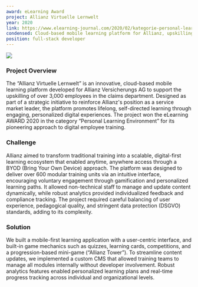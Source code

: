 ```yaml
---
award: eLearning Award
project: Allianz Virtuelle Lernwelt
year: 2020
link: https://www.elearning-journal.com/2020/02/kategorie-personal-learning-environment/
condensed: Cloud-based mobile learning platform for Allianz, upskilling 3,000+ employees with personalized, gamified content and real-time analytics. 
position: full-stack developer
---
```


![](https://www.elearning-journal.com/wp-content/uploads/2020/02/straightlabs1-1068x808.jpg)

### Project Overview
The “Allianz Virtuelle Lernwelt” is an innovative, cloud-based mobile learning platform developed for Allianz Versicherungs AG to support the upskilling of over 3,000 employees in the claims department.
Designed as part of a strategic initiative to reinforce Allianz's position as a service market leader, the platform promotes lifelong, self-directed learning through engaging, personalized digital experiences.
The project won the eLearning AWARD 2020 in the category “Personal Learning Environment” for its pioneering approach to digital employee training.

### Challenge
Allianz aimed to transform traditional training into a scalable, digital-first learning ecosystem that enabled anytime, anywhere access through a BYOD (Bring Your Own Device) approach. The platform was designed to deliver over 600 modular training units via an intuitive interface, encouraging voluntary engagement through gamification and personalized learning paths. It allowed non-technical staff to manage and update content dynamically, while robust analytics provided individualized feedback and compliance tracking. The project required careful balancing of user experience, pedagogical quality, and stringent data protection (DSGVO) standards, adding to its complexity.


### Solution
We built a mobile-first learning application with a user-centric interface, and built-in game mechanics such as quizzes, learning cards, competitions, and a progression-based mini-game (“Allianz Tower”).
To streamline content updates, we implemented a custom CMS that allowed training teams to manage all modules internally without developer involvement.
Robust analytics features enabled personalized learning plans and real-time progress tracking across individual and organizational levels.


